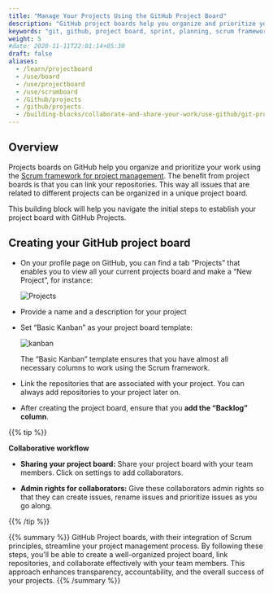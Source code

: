 ```yaml
---
title: "Manage Your Projects Using the GitHub Project Board"
description: "GitHub project boards help you organize and prioritize your work using the Scrum framework for project management."
keywords: "git, github, project board, sprint, planning, scrum framework, scrum, project, projects, management"
weight: 5
#date: 2020-11-11T22:01:14+05:30
draft: false
aliases:
  - /learn/projectboard
  - /use/board
  - /use/projectboard
  - /use/scrumboard
  - /Github/projects
  - /github/projects
  - /building-blocks/collaborate-and-share-your-work/use-github/git-project-board/
---
```


## Overview

Projects boards on GitHub help you organize and prioritize your work using the [Scrum framework for project management](https://tilburgsciencehub.com/learn/scrum). The benefit from project boards is that you can link your repositories. This way all issues that are related to different projects can be organized in a unique project board.

This building block will help you navigate the initial steps to establish your project board with GitHub Projects.

## Creating your GitHub project board

- On your profile page on GitHub, you can find a tab “Projects” that enables you to view all your current projects board and make a “New Project”, for instance:

  ![Projects](../images/projects.png)

- Provide a name and a description for your project

- Set “Basic Kanban” as your project board template:

  ![kanban](../images/basicKanban.png)

  The “Basic Kanban” template ensures that you have almost all necessary columns to work using the Scrum framework.

- Link the repositories that are associated with your project. You can always add repositories to your project later on.  

- After creating the project board, ensure that you  **add the “Backlog” column**.

{{% tip %}}

__Collaborative workflow__
- **Sharing your project board:** Share your project board with your team members. Click on settings to add collaborators. 

- **Admin rights for collaborators:** Give these collaborators admin rights so that they can create issues, rename issues and prioritize issues as you go along.

{{% /tip %}}

{{% summary %}}
GitHub Project boards, with their integration of Scrum principles, streamline your project management process. By following these steps, you'll be able to create a well-organized project board, link repositories, and collaborate effectively with your team members. This approach enhances transparency, accountability, and the overall success of your projects.
{{% /summary %}}

